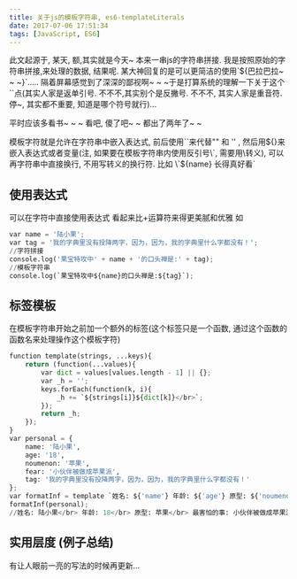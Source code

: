 ```yaml
---
title: 关于js的模板字符串, es6-templateLiterals
date: 2017-07-06 17:51:34
tags: [JavaScript, ES6]
---
```


此文起源于, 某天, 额,其实就是今天~ 本来一串js的字符串拼接.
我是按照原始的字符串拼接,来处理的数据, 结果呢. 某大神回复的是可以更简洁的使用\`${巴拉巴拉~ ~ ~}\`.....
隔着屏幕感觉到了深深的鄙视啊~ ~ ~于是打算系统的理解一下关于这个``点(其实人家是返单引号. 不不不,其实别个是反撇号. 不不不, 其实人家是重音符. 停~, 其实都不重要,  知道是哪个符号就行)...
<!-- more -->
平时应该多看书~ ~ ~ 看吧, 傻了吧~ ~  都出了两年了~ ~

模板字符就是允许在字符串中嵌入表达式, 前后使用\`\`来代替"" 和 '' , 然后用${}来嵌入表达式或者变量(注, 如果要在模板字符串内使用反引号\`, 需要用\转义), 可以再字符串中直接换行, 不用写转义的换行符.
比如 \`${name} 长得真好看\`

## 使用表达式
可以在字符中直接使用表达式 看起来比+运算符来得更美腻和优雅
如
```python
var name = '陆小果';
var tag = '我的字典里没有投降两字，因为，因为，我的字典里什么字都没有！';
//字符拼接
console.log('果宝特攻中' + name + '的口头禅是:' + tag);
//模板字符串
console.log(`果宝特攻中${name}的口头禅是:${tag}`);
```

## 标签模板
在模板字符串开始之前加一个额外的标签(这个标签只是一个函数, 通过这个函数的函数名来处理操作这个模板字符)
```python
function template(strings, ...keys){
	return (function(...values){
		var dict = values[values.length - 1] || {};
		var _h = '';
		keys.forEach(function(k, i){
			_h += `${strings[i]}${dict[k]}</br>`;
		});
		return _h;
	});
}
var personal = {
	name: '陆小果',
	age: '18',
	noumenon: '苹果',
	fear: '小伙伴被做成苹果派',
	tag: '我的字典里没有投降两字，因为，因为，我的字典里什么字都没有！'
};
var formatInf = template `姓名: ${'name'} 年龄: ${'age'} 原型: ${'noumenon'} 最害怕的事: ${'fear'} 口头禅: ${'tag'}`;
formatInf(personal);
//姓名: 陆小果</br> 年龄: 18</br> 原型: 苹果</br> 最害怕的事: 小伙伴被做成苹果派</br> 口头禅: 我的字典里没有投降两字，因为，因为，我的字典里什么字都没有！</br>
```

## 实用层度 (例子总结)
有让人眼前一亮的写法的时候再更新...
